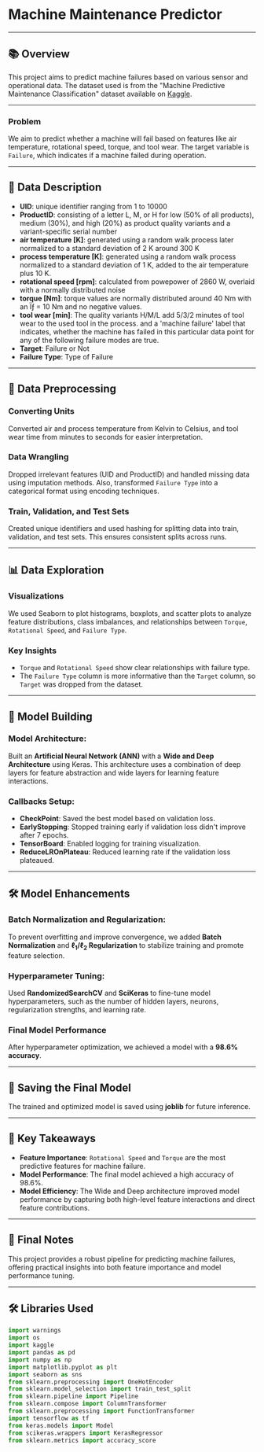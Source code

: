 # **Machine Maintenance Predictor**

---

## 📚 Overview
This project aims to predict machine failures based on various sensor and operational data. The dataset used is from the "Machine Predictive Maintenance Classification" dataset available on [Kaggle](https://www.kaggle.com/datasets/shivamb/machine-predictive-maintenance-classification).

---

### **Problem**
We aim to predict whether a machine will fail based on features like air temperature, rotational speed, torque, and tool wear. The target variable is `Failure`, which indicates if a machine failed during operation.

---

## 📂 Data Description
- **UID**: unique identifier ranging from 1 to 10000
- **ProductID**: consisting of a letter L, M, or H for low (50% of all products), medium (30%), and high (20%) as product quality variants and a variant-specific serial number
- **air temperature [K]**: generated using a random walk process later normalized to a standard deviation of 2 K around 300 K
- **process temperature [K]**: generated using a random walk process normalized to a standard deviation of 1 K, added to the air temperature plus 10 K.
- **rotational speed [rpm]**: calculated from powepower of 2860 W, overlaid with a normally distributed noise
- **torque [Nm]**: torque values are normally distributed around 40 Nm with an Ïƒ = 10 Nm and no negative values.
- **tool wear [min]**: The quality variants H/M/L add 5/3/2 minutes of tool wear to the used tool in the process. and a
'machine failure' label that indicates, whether the machine has failed in this particular data point for any of the following failure modes are true.
- **Target**: Failure or Not
- **Failure Type**: Type of Failure

---

## 🔧 Data Preprocessing
### Converting Units
Converted air and process temperature from Kelvin to Celsius, and tool wear time from minutes to seconds for easier interpretation.

### Data Wrangling
Dropped irrelevant features (UID and ProductID) and handled missing data using imputation methods. Also, transformed `Failure Type` into a categorical format using encoding techniques.

### Train, Validation, and Test Sets
Created unique identifiers and used hashing for splitting data into train, validation, and test sets. This ensures consistent splits across runs.

---

## 📊 Data Exploration
### Visualizations
We used Seaborn to plot histograms, boxplots, and scatter plots to analyze feature distributions, class imbalances, and relationships between `Torque`, `Rotational Speed`, and `Failure Type`.

### Key Insights
- `Torque` and `Rotational Speed` show clear relationships with failure type.
- The `Failure Type` column is more informative than the `Target` column, so `Target` was dropped from the dataset.

---

## 🔄 Model Building
### Model Architecture:
Built an **Artificial Neural Network (ANN)** with a **Wide and Deep Architecture** using Keras. This architecture uses a combination of deep layers for feature abstraction and wide layers for learning feature interactions.

### Callbacks Setup:
- **CheckPoint**: Saved the best model based on validation loss.
- **EarlyStopping**: Stopped training early if validation loss didn't improve after 7 epochs.
- **TensorBoard**: Enabled logging for training visualization.
- **ReduceLROnPlateau**: Reduced learning rate if the validation loss plateaued.

---

## 🛠️ Model Enhancements
### Batch Normalization and Regularization:
To prevent overfitting and improve convergence, we added **Batch Normalization** and **$\ell_1$/$\ell_2$ Regularization** to stabilize training and promote feature selection.

### Hyperparameter Tuning:
Used **RandomizedSearchCV** and **SciKeras** to fine-tune model hyperparameters, such as the number of hidden layers, neurons, regularization strengths, and learning rate.

### Final Model Performance
After hyperparameter optimization, we achieved a model with a **98.6% accuracy**.

---

## 📂 Saving the Final Model
The trained and optimized model is saved using **joblib** for future inference.

---

## 🚀 Key Takeaways
- **Feature Importance**: `Rotational Speed` and `Torque` are the most predictive features for machine failure.
- **Model Performance**: The final model achieved a high accuracy of 98.6%.
- **Model Efficiency**: The Wide and Deep architecture improved model performance by capturing both high-level feature interactions and direct feature contributions.

---

## 💾 Final Notes
This project provides a robust pipeline for predicting machine failures, offering practical insights into both feature importance and model performance tuning.

---

## 🛠️ Libraries Used
```python
import warnings
import os
import kaggle
import pandas as pd 
import numpy as np
import matplotlib.pyplot as plt
import seaborn as sns
from sklearn.preprocessing import OneHotEncoder
from sklearn.model_selection import train_test_split
from sklearn.pipeline import Pipeline
from sklearn.compose import ColumnTransformer
from sklearn.preprocessing import FunctionTransformer
import tensorflow as tf
from keras.models import Model
from scikeras.wrappers import KerasRegressor
from sklearn.metrics import accuracy_score
